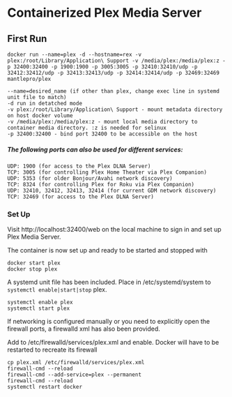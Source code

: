 # Containerized Plex Media Server

## First Run

    docker run --name=plex -d --hostname=rex -v plex:/root/Library/Application\ Support -v /media/plex:/media/plex:z -p 32400:32400 -p 1900:1900 -p 3005:3005 -p 32410:32410/udp -p 32412:32412/udp -p 32413:32413/udp -p 32414:32414/udp -p 32469:32469 mantlepro/plex

    --name=desired_name (if other than plex, change exec line in systemd unit file to match)
    -d run in detatched mode
    -v plex:/root/Library/Application\ Support - mount metadata directory on host docker volume
    -v /media/plex:/media/plex:z - mount local media directory to container media directory. :z is needed for selinux
    -p 32400:32400 - bind port 32400 to be accessible on the host

##### The following ports can also be used for different services:

    UDP: 1900 (for access to the Plex DLNA Server)
    TCP: 3005 (for controlling Plex Home Theater via Plex Companion)
    UDP: 5353 (for older Bonjour/Avahi network discovery)
    TCP: 8324 (for controlling Plex for Roku via Plex Companion)
    UDP: 32410, 32412, 32413, 32414 (for current GDM network discovery)
    TCP: 32469 (for access to the Plex DLNA Server)

### Set Up

Visit http://localhost:32400/web on the local machine to sign in and set up Plex Media Server.

The container is now set up and ready to be started and stopped with

    docker start plex
    docker stop plex

A systemd unit file has been included. Place in /etc/systemd/system to `systemctl enable|start|stop` plex.

    systemctl enable plex
    systemctl start plex

If networking is configured manually or you need to explicitly open the firewall ports, a firewalld xml has also been provided.

Add to /etc/firewalld/services/plex.xml and enable. Docker will have to be restarted to recreate its firewall

    cp plex.xml /etc/firewalld/services/plex.xml
    firewall-cmd --reload
    firewall-cmd --add-service=plex --permanent
    firewall-cmd --reload
    systemctl restart docker
